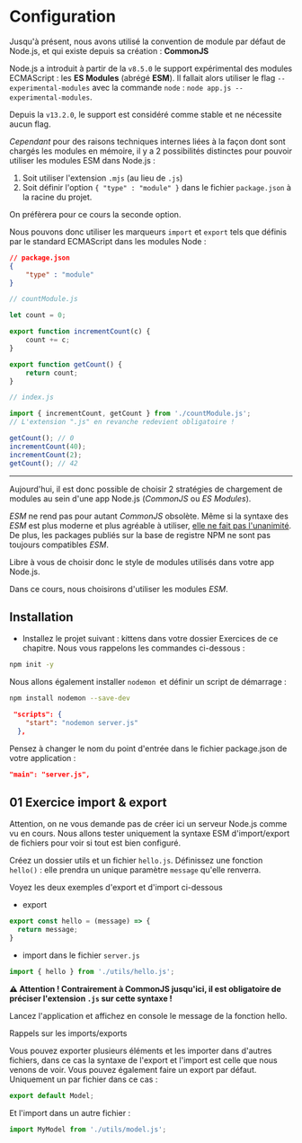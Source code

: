 # Configuration 

Jusqu'à présent, nous avons utilisé la convention de module par défaut de Node.js, et qui existe depuis sa création : **CommonJS**

Node.js a introduit à partir de la `v8.5.0` le support expérimental des modules ECMAScript : les **ES Modules** (abrégé **ESM**). Il fallait alors utiliser le flag `--experimental-modules` avec la commande `node` : `node app.js --experimental-modules`.

Depuis la `v13.2.0`, le support est considéré comme stable et ne nécessite aucun flag.

*Cependant* pour des raisons techniques internes liées à la façon dont sont chargés les modules en mémoire, il y a 2 possibilités distinctes pour pouvoir utiliser les modules ESM dans Node.js :

1. Soit utiliser l'extension `.mjs` (au lieu de `.js`)
2. Soit définir l'option `{ "type" : "module" }` dans le fichier `package.json` à la racine du projet.

On préfèrera pour ce cours la seconde option.

Nous pouvons donc utiliser les marqueurs `import` et `export` tels que définis par le standard ECMAScript dans les modules Node :

```json
// package.json
{
    "type" : "module"
}
```

```javascript
// countModule.js

let count = 0;

export function incrementCount(c) {
    count += c;
}

export function getCount() {
    return count;
}
```

```javascript
// index.js

import { incrementCount, getCount } from './countModule.js';
// L'extension ".js" en revanche redevient obligatoire !

getCount(); // 0
incrementCount(40);
incrementCount(2);
getCount(); // 42
```

---

Aujourd'hui, il est donc possible de choisir 2 stratégies de chargement de modules au sein d'une app Node.js (*CommonJS* ou *ES Modules*).

*ESM* ne rend pas pour autant *CommonJS* obsolète. Même si la syntaxe des *ESM* est plus moderne et plus agréable à utiliser, [elle ne fait pas l'unanimité](https://gist.github.com/joepie91/bca2fda868c1e8b2c2caf76af7dfcad3). De plus, les packages publiés sur la base de registre NPM ne sont pas toujours compatibles *ESM*.

Libre à vous de choisir donc le style de modules utilisés dans votre app Node.js.

Dans ce cours, nous choisirons d'utiliser les modules *ESM*.
## Installation

- Installez le projet suivant : kittens dans votre dossier Exercices de ce chapitre. Nous vous rappelons les commandes ci-dessous :

```bash
npm init -y
```

Nous allons également installer `nodemon `et définir un script de démarrage :

```bash
npm install nodemon --save-dev
```

```json
 "scripts": {
    "start": "nodemon server.js"
  },
```

Pensez à changer le nom du point d'entrée dans le fichier package.json de votre application :

```json
"main": "server.js",
```

## 01 Exercice import & export

Attention, on ne vous demande pas de créer ici un serveur Node.js comme vu en cours. Nous allons tester uniquement la syntaxe ESM d'import/export de fichiers pour voir si tout est bien configuré.

Créez un dossier utils et un fichier `hello.js`. Définissez une fonction `hello()` : elle prendra un unique paramètre `message` qu'elle renverra. 

Voyez les deux exemples d'export et d'import ci-dessous 

- export

```js
export const hello = (message) => {
  return message;
}
```

- import dans le fichier `server.js`

```js
import { hello } from './utils/hello.js'; 
```

**⚠ Attention ! Contrairement à CommonJS jusqu'ici, il est obligatoire de préciser l'extension `.js` sur cette syntaxe !**

Lancez l'application et affichez en console le message de la fonction hello.


Rappels sur les imports/exports

Vous pouvez exporter plusieurs éléments et les importer dans d'autres fichiers, dans ce cas la syntaxe de l'export et l'import est celle que nous venons de voir. Vous pouvez également faire un export par défaut. Uniquement un par fichier dans ce cas :

```js
export default Model;
```

Et l'import dans un autre fichier :

```js
import MyModel from './utils/model.js';
```
